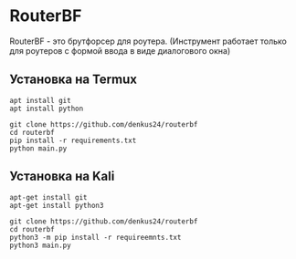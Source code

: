 # RouterBF
RouterBF - это брутфорсер для роутера.  (Инструмент работает только для роутеров с формой ввода в виде диалогового окна)

## Установка на Termux

```apt install git```
<br>
```apt install python```
<br>

```git clone https://github.com/denkus24/routerbf```
<br>
```cd routerbf```
<br>
```pip install -r requirements.txt```
<br>
```python main.py```

## Установка на Kali
```apt-get install git```
<br>
```apt-get install python3```
<br>

```git clone https://github.com/denkus24/routerbf```
<br>
```cd routerbf```
<br>
```python3 -m pip install -r requireemnts.txt```
<br>
```python3 main.py```
